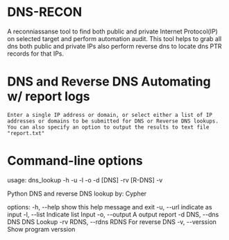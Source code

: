 # DNS-RECON
  A reconniassanse tool to find both public and private Internet Protocol(IP) on selected target and perform automation audit. This tool helps to grab all dns both public and private IPs also perform reverse dns to locate dns PTR records for that IPs.



  # DNS and Reverse DNS Automating w/ report logs
    Enter a single IP address or domain, or select either a list of IP addresses or domains to be submitted for DNS or Reverse DNS lookups.  You can also specify an option to output the results to text file "report.txt"

  # Command-line options

  usage: dns_lookup -h -u -l -o -d [DNS] -rv [R-DNS] -v

Python DNS and reverse DNS lookup by: Cypher

options:
  -h, --help            show this help message and exit
  -u, --url             indicate as input
  -l, --list            Indicate list Input
  -o, --output          A output report
  -d DNS, --dns DNS     DNS Lookup
  -rv RDNS, --rdns RDNS
                        For reverse DNS
  -v, --verssion        Show program verssion
